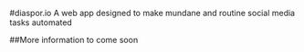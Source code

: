#diaspor.io
A web app designed to make mundane and routine social media tasks automated


##More information to come soon
